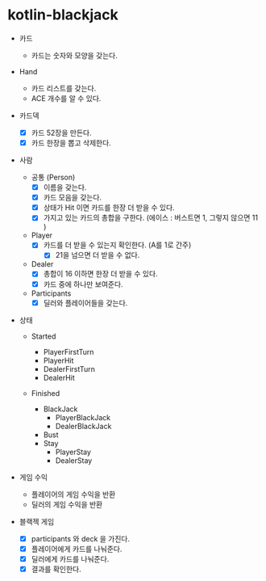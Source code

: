 # kotlin-blackjack

- 카드
    - 카드는 숫자와 모양을 갖는다.
- Hand
    - 카드 리스트를 갖는다.
    - ACE 개수를 알 수 있다.
- 카드덱
    - [x] 카드 52장을 만든다.
    - [x] 카드 한장을 뽑고 삭제한다.

- 사람
    - 공통 (Person)
        - [x] 이름을 갖는다.
        - [x] 카드 모음을 갖는다.
        - [x] 상태가 Hit 이면 카드를 한장 더 받을 수 있다.
        - [x] 가지고 있는 카드의 총합을 구한다. (에이스 : 버스트면 1, 그렇지 않으면 11 )
    - Player
        - [x] 카드를 더 받을 수 있는지 확인한다. (A를 1로 간주)
          - [x] 21을 넘으면 더 받을 수 없다.
    - Dealer
        - [x] 총합이 16 이하면 한장 더 받을 수 있다.
        - [x] 카드 중에 하나만 보여준다.
    - Participants
      - [x] 딜러와 플레이어들을 갖는다.

- 상태
    - Started
      - PlayerFirstTurn
      - PlayerHit
      - DealerFirstTurn
      - DealerHit
      
    - Finished
      - BlackJack
        - PlayerBlackJack
        - DealerBlackJack
      - Bust
      - Stay
        - PlayerStay
        - DealerStay
        
- 게임 수익
    - 플레이어의 게임 수익을 반환
    - 딜러의 게임 수익을 반환
    

- 블랙젝 게임
  - [x] participants 와 deck 을 가진다.
  - [x] 플레이어에게 카드를 나눠준다.
  - [x] 딜러에게 카드를 나눠준다.
  - [x] 결과를 확인한다.
